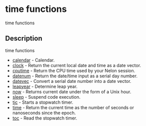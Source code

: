 

# time functions

time functions

## Description
time functions


* [calendar](calendar.md) - Calendar.
* [clock](clock.md) - Return the current local date and time as a date vector.
* [cputime](cputime.md) - Return the CPU time used by your Nelon session.
* [datenum](datenum.md) - Return the date/time input as a serial day number.
* [datevec](datevec.md) - Convert a serial date number into a date vector.
* [leapyear](leapyear.md) - Determine leap year.
* [now](now.md) - Returns current date under the form of a Unix hour.
* [sleep](sleep.md) - Suspend code execution.
* [tic](tic.md) - Starts a stopwatch timer.
* [time](time.md) - Return the current time as the number of seconds or nanoseconds since the epoch.
* [toc](toc.md) - Read the stopwatch timer.




